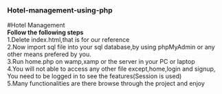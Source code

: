 ### Hotel-management-using-php
#Hotel Management</br>
**Follow the following steps**</br>
1.Delete index.html,that is for our reference</br>
2.Now import sql file into your sql database,by using phpMyAdmin or any other means prefered by you.</br>
3.Run home.php on wamp,xamp or the server in your PC or laptop</br>
4.You will not able to access any other file except,home,login and signup, You need to be logged in to see the features(Session is used)</br>
5.Many functionalities are there browse through the project and enjoy</br>
